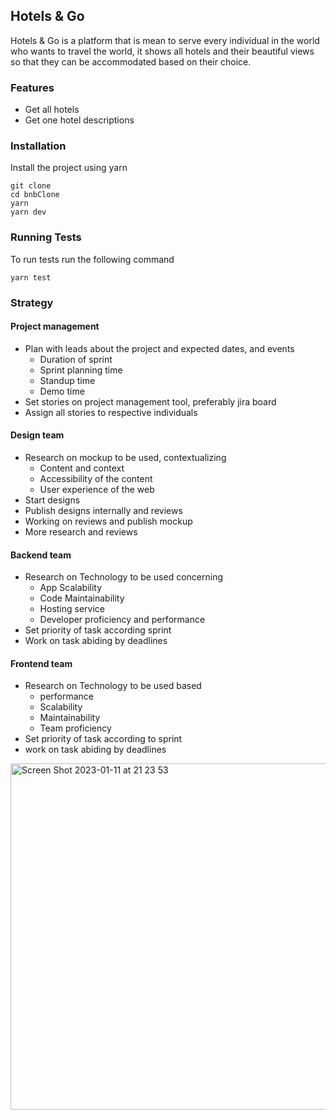 ## Hotels & Go

Hotels & Go is a platform that is mean to serve every individual in the world who wants to travel the world, it shows all hotels and their beautiful views so that they can be accommodated based on their choice.

### Features

- Get all hotels
- Get one hotel descriptions

### Installation

Install the project using yarn

```
git clone
cd bnbClone
yarn
yarn dev
```

### Running Tests

To run tests run the following command

```
yarn test
```

### Strategy

#### Project management

- Plan with leads about the project and expected dates, and events
  - Duration of sprint
  - Sprint planning time
  - Standup time
  - Demo time
- Set stories on project management tool, preferably jira board
- Assign all stories to respective individuals

#### Design team

- Research on mockup to be used, contextualizing
    - Content and context
    - Accessibility of the content
    - User experience of the web
- Start designs
- Publish designs internally and reviews
- Working on reviews and publish mockup
- More research and reviews
#### Backend team

- Research on Technology to be used concerning
  - App Scalability
  - Code Maintainability
  - Hosting service
  - Developer proficiency and performance
- Set priority of task according sprint
- Work on task abiding by deadlines

#### Frontend team

- Research on Technology to be used based
  - performance
  - Scalability
  - Maintainability
  - Team proficiency
- Set priority of task according to sprint
- work on task abiding by deadlines


<img width="554" alt="Screen Shot 2023-01-11 at 21 23 53" src="https://user-images.githubusercontent.com/44426710/211899463-b1567cad-b896-4086-8dde-20356e42301d.png">
